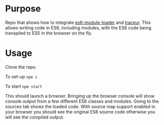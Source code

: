 Purpose
=======

Repo that shows how to integrate [es6-module-loader](https://github.com/ModuleLoader/es6-module-loader) and [traceur](https://github.com/google/traceur-compiler).
This allows writing code in ES6, including modules, with the ES6 code being transpiled to ES5 in the browser on the fly.

Usage
==========

Clone the repo.

To set-up `npm i`

To start `npm start`

This should launch a browser. Bringing up the browser console will show console output from a few different ES6 classes and modules. Going to the sources tab shows the loaded code. With source map support enabled in your browser you should see the original ES6 source code otherwise you will see the compiled output.
